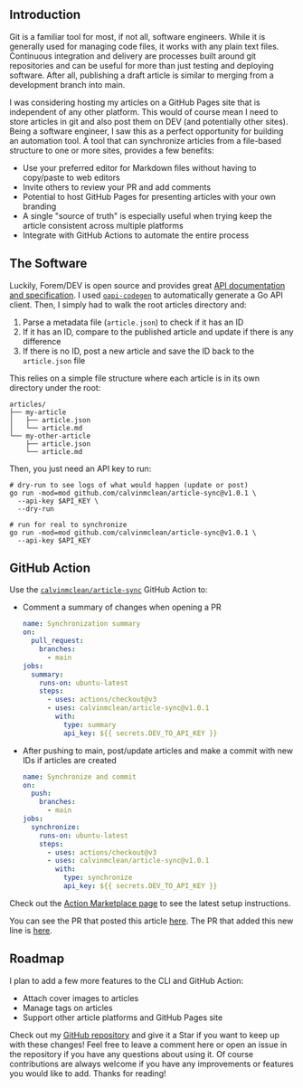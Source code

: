 ## Introduction

Git is a familiar tool for most, if not all, software engineers. While it is generally used for managing code files, it works with any plain text files. Continuous integration and delivery are processes built around git repositories and can be useful for more than just testing and deploying software. After all, publishing a draft article is similar to merging from a development branch into main.

I was considering hosting my articles on a GitHub Pages site that is independent of any other platform. This would of course mean I need to store articles in git and also post them on DEV (and potentially other sites). Being a software engineer, I saw this as a perfect opportunity for building an automation tool. A tool that can synchronize articles from a file-based structure to one or more sites, provides a few benefits:
  - Use your preferred editor for Markdown files without having to copy/paste to web editors
  - Invite others to review your PR and add comments
  - Potential to host GitHub Pages for presenting articles with your own branding
  - A single "source of truth" is especially useful when trying keep the article consistent across multiple platforms
  - Integrate with GitHub Actions to automate the entire process

## The Software
Luckily, Forem/DEV is open source and provides great [API documentation and specification](https://developers.forem.com/api). I used [`oapi-codegen`](https://github.com/deepmap/oapi-codegen/) to automatically generate a Go API client. Then, I simply had to walk the root articles directory and:
  1. Parse a metadata file (`article.json`) to check if it has an ID
  2. If it has an ID, compare to the published article and update if there is any difference
  3. If there is no ID, post a new article and save the ID back to the `article.json` file

This relies on a simple file structure where each article is in its own directory under the root:
```
articles/
├── my-article
│   ├── article.json
│   └── article.md
└── my-other-article
    ├── article.json
    └── article.md
```

Then, you just need an API key to run:
```shell
# dry-run to see logs of what would happen (update or post)
go run -mod=mod github.com/calvinmclean/article-sync@v1.0.1 \
  --api-key $API_KEY \
  --dry-run

# run for real to synchronize
go run -mod=mod github.com/calvinmclean/article-sync@v1.0.1 \
  --api-key $API_KEY
```

## GitHub Action
Use the [`calvinmclean/article-sync`](https://github.com/marketplace/actions/article-sync) GitHub Action to:

- Comment a summary of changes when opening a PR
    ```yaml
    name: Synchronization summary
    on:
      pull_request:
        branches:
          - main
    jobs:
      summary:
        runs-on: ubuntu-latest
        steps:
          - uses: actions/checkout@v3
          - uses: calvinmclean/article-sync@v1.0.1
            with:
              type: summary
              api_key: ${{ secrets.DEV_TO_API_KEY }}
    ```

- After pushing to main, post/update articles and make a commit with new IDs if articles are created
    ```yaml
    name: Synchronize and commit
    on:
      push:
        branches:
          - main
    jobs:
      synchronize:
        runs-on: ubuntu-latest
        steps:
          - uses: actions/checkout@v3
          - uses: calvinmclean/article-sync@v1.0.1
            with:
              type: synchronize
              api_key: ${{ secrets.DEV_TO_API_KEY }}
    ```

Check out the [Action Marketplace page](https://github.com/marketplace/actions/article-sync) to see the latest setup instructions.

You can see the PR that posted this article [here](https://github.com/calvinmclean/calvinmclean.github.io/pull/1).
The PR that added this new line is [here](https://github.com/calvinmclean/calvinmclean.github.io/pull/2).

## Roadmap
I plan to add a few more features to the CLI and GitHub Action:
- Attach cover images to articles
- Manage tags on articles
- Support other article platforms and GitHub Pages site

Check out my [GitHub repository](https://github.com/calvinmclean/article-sync) and give it a Star if you want to keep up with these changes! Feel free to leave a comment here or open an issue in the repository if you have any questions about using it. Of course contributions are always welcome if you have any improvements or features you would like to add. Thanks for reading!
